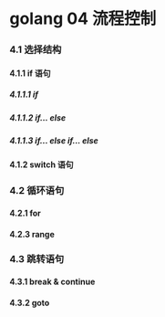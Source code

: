 # golang 04 流程控制



### 4.1 选择结构

#### 4.1.1 if 语句
##### 4.1.1.1 if
##### 4.1.1.2 if... else
##### 4.1.1.3 if... else if... else

#### 4.1.2 switch 语句

### 4.2 循环语句

#### 4.2.1 for
#### 4.2.3 range

### 4.3 跳转语句

#### 4.3.1 break & continue
#### 4.3.2 goto